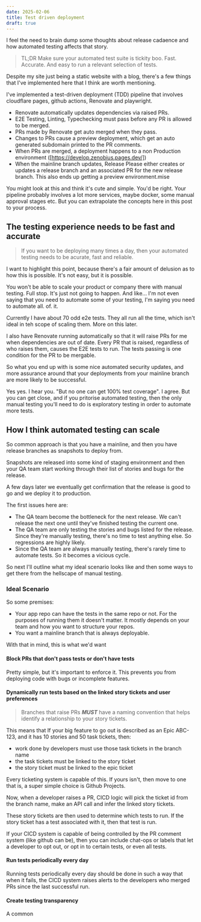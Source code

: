 ```yaml
---
date: 2025-02-06
title: Test driven deployment
draft: true
---
```


I feel the need to brain dump some thoughts about release cadaence and how automated testing affects that story.

> TL;DR Make sure your automated test suite is tickity boo. Fast. Accurate. And easy to run a relevant selection of tests.

Despite my site just being a static website with a blog, there's a few things that I've implemented here that I think are worth mentioning.

I've implemented a test-driven deployment (TDD) pipeline that involves cloudflare pages, github actions, Renovate and playwright.

- Renovate automatically updates dependencies via raised PRs.
- E2E Testing, Linting, Typechecking must pass before any PR is allowed to be merged.
- PRs made by Renovate get auto merged when they pass.
- Changes to PRs cause a preview deployment, which get an auto generated subdomain printed to the PR comments.
- When PRs are merged, a deployment happens to a non Production environment ([https://develop.zenobius.pages.dev/])
- When the mainline branch updates, Release Please either creates or updates a release branch and an associated PR for the new release branch. This also ends up getting a preview environment.mise

You might look at this and think it's cute and simple. You'd be right. Your pipeline probably involves a lot more services, maybe docker, some manual approval stages etc. But you can extrapolate the concepts here in this post to your process.

## The testing experience needs to be fast and accurate

> If you want to be deploying many times a day, then your automated testing needs to be acurate, fast and reliable.

I want to highlight this point, because there's a fair amount of delusion as to how this is possible. It's not easy, but it is possible.

You won't be able to scale your product or company there with manual testing. Full stop. It's just not going to happen.
And like... I'm not even saying that you need to automate some of your testing, I'm saying you need to automate all. of. it.

Currently I have about 70 odd e2e tests. They all run all the time, which isn't ideal in teh scope of scaling them. More on this later.

I also have Renovate running automatically so that it will raise PRs for me when dependencies are out of date. Every PR
that is raised, regardless of who raises them, causes the E2E tests to run. The tests passing is one condition for the PR to be mergable.

So what you end up with is some nice automated security updates, and more assurance around that your deployments from your mainline branch are more likely to be successful.

Yes yes. I hear you. "But no one can get 100% test coverage". I agree. But you can get close, and if you pritorise automated testing, then the only manual testing you'll need to do is exploratory testing in order to automate more tests.

## How I think automated testing can scale

So common approach is that you have a mainline, and then you have release branches as snapshots to deploy from.

Snapshots are released into some kind of staging environment and then your QA team start working through their list of stories and bugs for the release.

A few days later we eventually get confirmation that the release is good to go and we deploy it to production.

The first issues here are:

- The QA team become the bottleneck for the next release. We can't release the next one until they've finished testing the current one.
- The QA team are only testing the stories and bugs listed for the release. Since they're manually testing, there's no time to test anything else. So regressions are highly likely.
- Since the QA team are always manually testing, there's rarely time to automate tests. So it becomes a vicious cycle.

So next I'll outline what my ideal scenario looks like and then some ways to get there from the hellscape of manual testing.

### Ideal Scenario

So some premises:

- Your app repo can have the tests in the same repo or not. For the purposes of running them it doesn't matter. It mostly depends on your team and how you want to structure your repos.
- You want a mainline branch that is always deployable.

With that in mind, this is what we'd want

#### Block PRs that don't pass tests or don't have tests

Pretty simple, but it's important to enforce it. This prevents you from deploying code with bugs or incomplete features.

#### Dynamically run tests based on the linked story tickets and user preferences

> Branches that raise PRs **_MUST_** have a naming convention that helps identify a relationship to your story tickets.

This means that If your big feature to go out is described as an Epic ABC-123, and it has 10 stories and 50 task tickets, then:

- work done by developers must use those task tickets in the branch name
- the task tickets must be linked to the story ticket
- the story ticket must be linked to the epic ticket

Every ticketing system is capable of this. If yours isn't, then move to one that is, a super simple choice is Github Projects.

Now, when a developer raises a PR, CICD logic will pick the ticket id from the branch name, make an API call and infer the linked story tickets.

These story tickets are then used to determine which tests to run. If the story ticket has a test associated with it, then that test is run.

If your CICD system is capable of being controlled by the PR comment system (like github can be), then you can include chat-ops or labels that let a developer
to opt out, or opt in to certain tests, or even all tests.

#### Run tests periodically every day

Running tests periodically every day should be done in such a way that when it fails, the CICD system raises alerts to the developers who merged PRs since the last successful run.

#### Create testing transparency

A common
